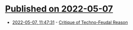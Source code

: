 # [Published on 2022-05-07](index.md)

* [2022-05-07, 11:47:31](https://news.ycombinator.com/item?id=31293784) - [Critique of Techno-Feudal Reason](https://newleftreview.org/issues/ii133/articles/evgeny-morozov-critique-of-techno-feudal-reason)
